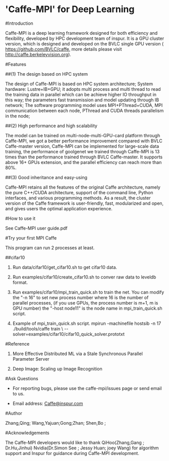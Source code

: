 
'Caffe-MPI' for Deep Learning
============ 
#Introduction

Caffe-MPI is a deep learning framework designed for both efficiency and flexibility, developed by HPC development team of inspur. It is a GPU cluster version, which is designed and developed on the BVLC single GPU version ( https://github.com/BVLC/caffe, more details please visit http://caffe.berkeleyvision.org).

#Features
 
##(1) The design based on HPC system 

The design of Caffe-MPI is based on HPC system architecture; System hardware: Lustre+IB+GPU; it adopts multi process and multi thread to read the training data in parallel which can be achieve higher IO throughput in this way; the parameters fast transmission and model updating through IB network; The software programming model uses MPI+PThread+CUDA, MPI communication between each node, PThread and CUDA threads parallelism in the node;

##(2) High performance and high scalability

The model can be trained on multi-node-multi-GPU-card platform through Caffe-MPI, we got a better performance improvement compared with BVLC Caffe-master version, Caffe-MPI can be implemented for large-scale data training, the performance of goolgenet we trained through Caffe-MPI is 13 times than the performance trained through BVLC Caffe-master. It supports above 16+ GPUs extension, and the parallel efficiency can reach more than 80%.

##(3) Good inheritance and easy-using

Caffe-MPI retains all the features of the original Caffe architecture, namely the pure C++/CUDA architecture, support of the command line, Python interfaces, and various programming methods. As a result, the cluster version of the Caffe framework is user-friendly, fast, modularized and open, and gives users the optimal application experience. 

#How to use it

See Caffe-MPI user guide.pdf

#Try your first MPI Caffe

This program can run 2 processes at least.

##cifar10

 1.	Run data/cifar10/get_cifar10.sh to get cifar10 data.

 2.	Run examples/cifar10/create_cifar10.sh to conver raw data to leveldb format.

 3.	Run examples/cifar10/mpi_train_quick.sh to train the net. You can modify the "-n 16" to set new process number where 16 is the number of parallel processes, (if you use GPUs, the process number is m+1, m is GPU number) the "-host node11" is the node name in mpi_train_quick.sh script.

 4.	Example of mpi_train_quick.sh script.
mpirun -machinefile hostsib -n 17 ./build/tools/caffe train \ --solver=examples/cifar10/cifar10_quick_solver.prototxt 

#Reference

 1)	More Effective Distributed ML via a Stale Synchronous Parallel Parameter Server

 2)	Deep Image: Scaling up Image Recognition

#Ask Questions

 * For reporting bugs, please use the caffe-mpi/issues page or send email to us.

 * Email address: Caffe@inspur.com

#Author

Zhang,Qing; Wang,Yajuan;Gong;Zhan; Shen,Bo ;

#Acknowledgements

The Caffe-MPI developers would like to thank
QiHoo(Zhang,Gang ; Dr.Hu,Jinhui)
Nvidia(Dr.Simon See ; Jessy Huan; joey Wang)
for algorithm support and Inspur for guidance during Caffe-MPI development.

